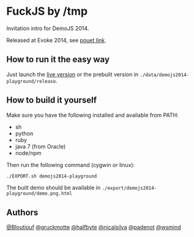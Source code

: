 FuckJS by /tmp
==============

Invitation intro for DemoJS 2014.

Released at Evoke 2014, see [pouet link](http://www.pouet.net/prod.php?which=63938).

How to run it the easy way
--------------------------

Just launch the [live version](http://tmp.graphics/releases/fuckjs/) or the prebuilt version in `./data/demojs2014-playground/release`.

How to build it yourself
------------------------

Make sure you have the following installed and available from PATH:
 * sh
 * python
 * ruby
 * java 7 (from Oracle)
 * node/npm

Then run the following command (cygwin or linux):
```sh
./EXPORT.sh demojs2014-playground
```

The built demo should be available in `./export/demojs2014-playground/demo.png.html`

Authors
-------

[@Bloutiouf](https://twitter.com/Bloutiouf)
[@gruckmotte](https://twitter.com/gruckmotte)
[@halfbyte](https://twitter.com/halfbyte)
[@nicalsilva](https://twitter.com/nicalsilva)
[@padenot](https://twitter.com/padenot)
[@wsmind](https://twitter.com/wsmind)
